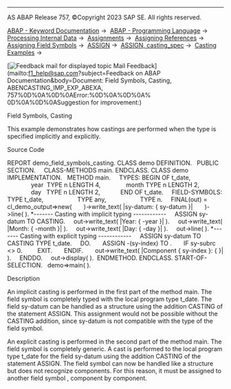   

* * *

AS ABAP Release 757, ©Copyright 2023 SAP SE. All rights reserved.

[ABAP - Keyword Documentation](javascript:call_link\('abenabap.htm'\)) →  [ABAP - Programming Language](javascript:call_link\('abenabap_reference.htm'\)) →  [Processing Internal Data](javascript:call_link\('abenabap_data_working.htm'\)) →  [Assignments](javascript:call_link\('abenvalue_assignments.htm'\)) →  [Assigning References](javascript:call_link\('abenreference_assignments.htm'\)) →  [Assigning Field Symbols](javascript:call_link\('abenset_field_symbols.htm'\)) →  [ASSIGN](javascript:call_link\('abapassign.htm'\)) →  [ASSIGN, casting\_spec](javascript:call_link\('abapassign_casting.htm'\)) →  [Casting Examples](javascript:call_link\('abencasting_obsolete_abexas.htm'\)) → 

 [![](Mail.gif?object=Mail.gif&sap-language=EN "Feedback mail for displayed topic") Mail Feedback](mailto:f1_help@sap.com?subject=Feedback on ABAP Documentation&body=Document: Field Symbols, Casting, ABENCASTING_IMP_EXP_ABEXA, 757%0D%0A%0D%0AError:%0D%0A%0D%0A%
0D%0A%0D%0ASuggestion for improvement:)

Field Symbols, Casting

This example demonstrates how castings are performed when the type is specified implicitly and explicitly.

Source Code   

REPORT demo\_field\_symbols\_casting.
CLASS demo DEFINITION.
  PUBLIC SECTION.
    CLASS-METHODS main.
ENDCLASS.
CLASS demo IMPLEMENTATION.
  METHOD main.
    TYPES: BEGIN OF t\_date,
              year  TYPE n LENGTH 4,
              month TYPE n LENGTH 2,
              day   TYPE n LENGTH 2,
           END OF t\_date.
    FIELD-SYMBOLS: <fs1> TYPE t\_date,
                   <fs2> TYPE any,
                   <fs3> TYPE n.
    FINAL(out) = cl\_demo\_output=>new(
      )->write\_text( |sy-datum: { sy-datum }|
      )->line( ).
\*------- Casting with implicit typing ------------
    ASSIGN sy-datum TO <fs1> CASTING.
    out->write\_text( |Year: { <fs1>-year }| ).
    out->write\_text( |Month: { <fs1>-month }| ).
    out->write\_text( |Day: { <fs1>-day }| ).
    out->line( ).
\*------- Casting with explicit typing ------------
    ASSIGN sy-datum TO <fs2> CASTING TYPE t\_date.
    DO.
      ASSIGN <fs2>-(sy-index) TO <fs3>.
      IF sy-subrc <> 0.
        EXIT.
      ENDIF.
      out->write\_text( |Component { sy-index }: { <fs3> }| ).
    ENDDO.
    out->display( ).  ENDMETHOD.
ENDCLASS.
START-OF-SELECTION.
  demo=>main( ).

Description   

An implicit casting is performed in the first part of the method main. The field symbol <fs1> is completely typed with the local program type t\_date. The field sy-datum can be handled as a structure using the addition CASTING of the statement ASSIGN. This assignment would not be possible without the CASTING addition, since sy-datum is not compatible with the type of the field symbol.

An explicit casting is performed in the second part of the method main. The field symbol <fs2> is completely generic. A cast is performed to the local program type t\_date for the field sy-datum using the addition CASTING of the statement ASSIGN. The field symbol <fs2> can now be handled like a structure but does not recognize components. For this reason, it must be assigned to another field symbol <fs3>, component by component.